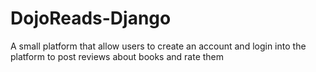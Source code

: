# DojoReads-Django
A small platform that allow users to create an account and login into the platform to post reviews about books and rate them
